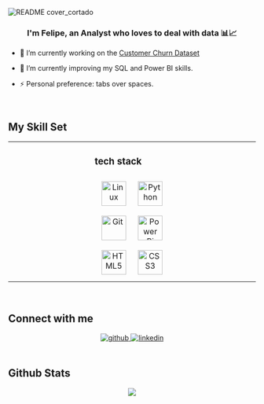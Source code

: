 
![README cover_cortado](https://github.com/Felandim/Felandim/assets/62677718/d9b9633c-492f-4f42-9787-1a70f436d49d)


### <div align="center">I'm Felipe, an Analyst who loves to deal with data 📊📈</div>  
  

- 🔭 I’m currently working on the [Customer Churn Dataset](https://www.kaggle.com/datasets/blastchar/telco-customer-churn)  
  

- 🌱 I’m currently improving my SQL and Power BI skills.
  

- ⚡ Personal preference: tabs over spaces.
  

<br/>  


## My Skill Set  
<table><tr><td valign="top" width="33%">



</td><td valign="top" width="33%">



### tech stack  
<div align="center">  
<a href="https://www.linux.org/" target="_blank"><img style="margin: 10px" src="https://profilinator.rishav.dev/skills-assets/linux-original.svg" alt="Linux" height="50" /></a>  
<a href="https://www.python.org/" target="_blank"><img style="margin: 10px" src="https://profilinator.rishav.dev/skills-assets/python-original.svg" alt="Python" height="50" /></a>  
<a href="https://github.com/" target="_blank"><img style="margin: 10px" src="https://profilinator.rishav.dev/skills-assets/git-scm-icon.svg" alt="Git" height="50" /></a>  
<a href="https://powerbi.microsoft.com/en-us/" target="_blank"><img style="margin: 10px" src="https://profilinator.rishav.dev/skills-assets/powerbi.png" alt="Power Bi" height="50" /></a>  
<a href="https://en.wikipedia.org/wiki/HTML5" target="_blank"><img style="margin: 10px" src="https://profilinator.rishav.dev/skills-assets/html5-original-wordmark.svg" alt="HTML5" height="50" /></a>  
<a href="https://www.w3schools.com/css/" target="_blank"><img style="margin: 10px" src="https://profilinator.rishav.dev/skills-assets/css3-original-wordmark.svg" alt="CSS3" height="50" /></a>  
</div>

</td><td valign="top" width="33%">



</td></tr></table>  

<br/>  


## Connect with me  
<div align="center">
<a href="https://github.com/Felandim" target="_blank">
<img src=https://img.shields.io/badge/github-%2324292e.svg?&style=for-the-badge&logo=github&logoColor=white alt=github style="margin-bottom: 5px;" />
</a>
<a href="https://linkedin.com/in/landimfelipe" target="_blank">
<img src=https://img.shields.io/badge/linkedin-%231E77B5.svg?&style=for-the-badge&logo=linkedin&logoColor=white alt=linkedin style="margin-bottom: 5px;" />
</a>  
</div>  
  

<br/>  


## Github Stats  
<div align="center"><img src="https://github-readme-stats.vercel.app/api?username=Felandim&show_icons=true&count_private=true&hide_border=true" align="center" /></div>  

<br/>  


<!---
Felandim/Felandim is a ✨ special ✨ repository because its `README.md` (this file) appears on your GitHub profile.
You can click the Preview link to take a look at your changes.
--->
